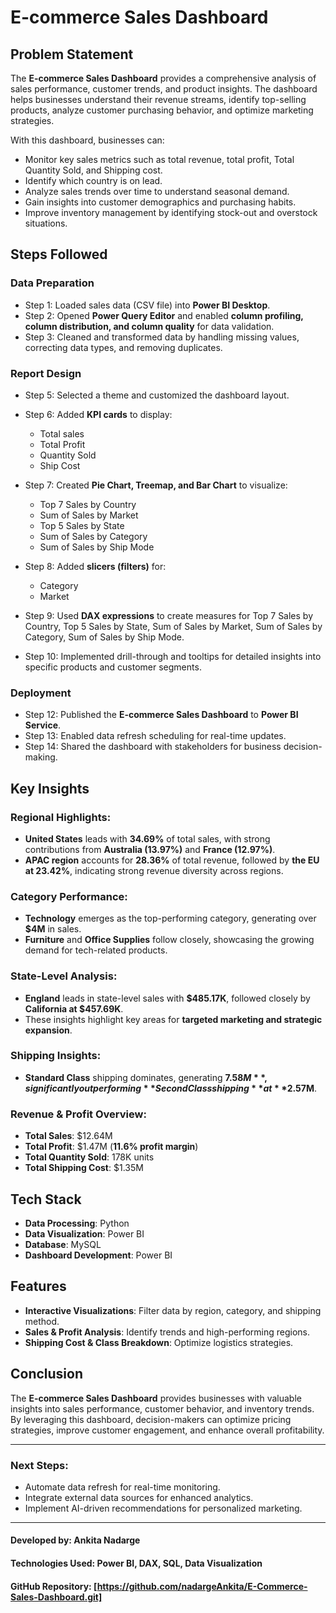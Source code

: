 # E-commerce Sales Dashboard



## Problem Statement

The **E-commerce Sales Dashboard** provides a comprehensive analysis of sales performance, customer trends, and product insights. The dashboard helps businesses understand their revenue streams, identify top-selling products, analyze customer purchasing behavior, and optimize marketing strategies. 

With this dashboard, businesses can:
- Monitor key sales metrics such as total revenue, total profit, Total Quantity Sold, and Shipping cost.
- Identify which country is on lead.
- Analyze sales trends over time to understand seasonal demand.
- Gain insights into customer demographics and purchasing habits.
- Improve inventory management by identifying stock-out and overstock situations.

## Steps Followed

### Data Preparation
- Step 1: Loaded sales data (CSV file) into **Power BI Desktop**.
- Step 2: Opened **Power Query Editor** and enabled **column profiling, column distribution, and column quality** for data validation.
- Step 3: Cleaned and transformed data by handling missing values, correcting data types, and removing duplicates.

### Report Design
- Step 5: Selected a theme and customized the dashboard layout.
- Step 6: Added **KPI cards** to display:
  - Total sales 
  - Total Profit
  - Quantity Sold
  - Ship Cost
- Step 7: Created **Pie Chart, Treemap, and Bar Chart** to visualize:
  - Top 7 Sales by Country
  - Sum of Sales by Market
  - Top 5 Sales by State
  - Sum of Sales by Category
  - Sum of Sales by Ship Mode
- Step 8: Added **slicers (filters)** for:
  - Category
  - Market

- Step 9: Used **DAX expressions** to create measures for Top 7 Sales by Country, Top 5 Sales by State, Sum of Sales by Market, Sum of Sales by Category, Sum of Sales by Ship Mode.
- Step 10: Implemented drill-through and tooltips for detailed insights into specific products and customer segments.

### Deployment
- Step 12: Published the **E-commerce Sales Dashboard** to **Power BI Service**.
- Step 13: Enabled data refresh scheduling for real-time updates.
- Step 14: Shared the dashboard with stakeholders for business decision-making.

##  Key Insights

###  Regional Highlights:
- **United States** leads with **34.69%** of total sales, with strong contributions from **Australia (13.97%)** and **France (12.97%)**.
- **APAC region** accounts for **28.36%** of total revenue, followed by **the EU at 23.42%**, indicating strong revenue diversity across regions.

### Category Performance:
- **Technology** emerges as the top-performing category, generating over **$4M** in sales.
- **Furniture** and **Office Supplies** follow closely, showcasing the growing demand for tech-related products.

###  State-Level Analysis:
- **England** leads in state-level sales with **$485.17K**, followed closely by **California at $457.69K**.
- These insights highlight key areas for **targeted marketing and strategic expansion**.

###  Shipping Insights:
- **Standard Class** shipping dominates, generating **$7.58M**, significantly outperforming **Second Class shipping** at **$2.57M**.

###  Revenue & Profit Overview:
- **Total Sales**: $12.64M
- **Total Profit**: $1.47M (**11.6% profit margin**)
- **Total Quantity Sold**: 178K units
- **Total Shipping Cost**: $1.35M

##  Tech Stack
- **Data Processing**: Python 
- **Data Visualization**: Power BI 
- **Database**: MySQL
- **Dashboard Development**: Power BI 

##  Features
- **Interactive Visualizations**: Filter data by region, category, and shipping method.
- **Sales & Profit Analysis**: Identify trends and high-performing regions.
- **Shipping Cost & Class Breakdown**: Optimize logistics strategies.


## Conclusion
The **E-commerce Sales Dashboard** provides businesses with valuable insights into sales performance, customer behavior, and inventory trends. By leveraging this dashboard, decision-makers can optimize pricing strategies, improve customer engagement, and enhance overall profitability.

---

### Next Steps:
- Automate data refresh for real-time monitoring.
- Integrate external data sources for enhanced analytics.
- Implement AI-driven recommendations for personalized marketing.

---

#### **Developed by:** Ankita Nadarge
#### **Technologies Used:** Power BI, DAX, SQL, Data Visualization
#### **GitHub Repository:** [https://github.com/nadargeAnkita/E-Commerce-Sales-Dashboard.git]
